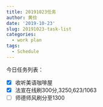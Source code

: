 ```yaml
---
title: 20191023任务
author: 黄俭
date: '2019-10-23'
slug: 20191023-task-list
categories:
  - work plan
tags:
  - Schedule
---
```


今日任务列表：

- [X] 收听美语咖啡屋
- [X] 法宣在线刷300分,3250,623/1063
- [ ] 师德师风刷分至1300